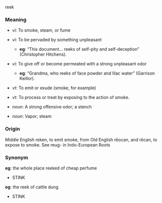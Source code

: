 reek
### Meaning
+ _vi_: To smoke, steam, or fume
+ _vi_: To be pervaded by something unpleasant
    + __eg__:  “This document... reeks of self-pity and self-deception” (Christopher Hitchens).
+ _vi_: To give off or become permeated with a strong unpleasant odor
    + __eg__: “Grandma, who reeks of face powder and lilac water” (Garrison Keillor).
+ _vt_: To emit or exude (smoke, for example)
+ _vt_: To process or treat by exposing to the action of smoke.

+ _noun_: A strong offensive odor; a stench
+ _noun_: Vapor; steam

### Origin

Middle English reken, to emit smoke, from Old English rēocan, and rēcan, to expose to smoke. See reug- in Indo-European Roots

### Synonym

__eg__: the whole place reeked of cheap perfume

+ STINK

__eg__: the reek of cattle dung

+ STINK


